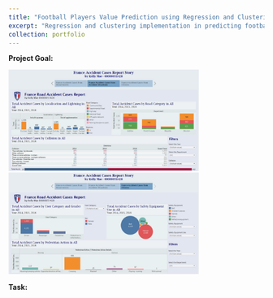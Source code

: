 ```yaml
---
title: "Football Players Value Prediction using Regression and Clustering Methods"
excerpt: "Regression and clustering implementation in predicting football players value using R Progrmaming Language<br><br><img src='/images/pf5.jpg' style='width:500px; height: 250px'>"
collection: portfolio
---
```


**Project Goal:** 

<img src='/images/pf5.1.jpg' style= 'width:375px; height:200px'> <img src='/images/pf5.2.jpg' style= 'width:375px; height:200px'>

**Task:** 
